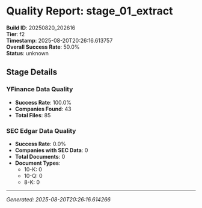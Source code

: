 # Quality Report: stage_01_extract

**Build ID**: 20250820_202616  
**Tier**: f2  
**Timestamp**: 2025-08-20T20:26:16.613757  
**Overall Success Rate**: 50.0%  
**Status**: unknown

## Stage Details

### YFinance Data Quality

- **Success Rate**: 100.0%
- **Companies Found**: 43
- **Total Files**: 85

### SEC Edgar Data Quality

- **Success Rate**: 0.0%
- **Companies with SEC Data**: 0
- **Total Documents**: 0
- **Document Types**:
  - 10-K: 0
  - 10-Q: 0
  - 8-K: 0

---
*Generated: 2025-08-20T20:26:16.614266*
